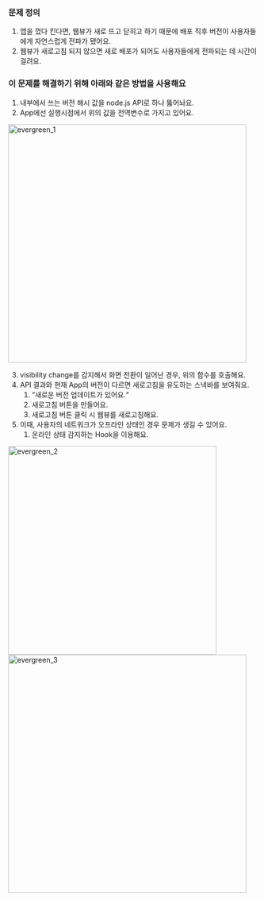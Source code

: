 
### 문제 정의
1. 앱을 껐다 킨다면, 웹뷰가 새로 뜨고 닫히고 하기 때문에 배포 직후 버전이 사용자들에게 자연스럽게 전파가 됐어요.
2. 웹뷰가 새로고침 되지 않으면 새로 배포가 되어도 사용자들에게 전파되는 데 시간이 걸려요.

### 이 문제를 해결하기 위해 아래와 같은 방법을 사용해요
1. 내부에서 쓰는 버전 해시 값을 node.js API로 하나 뚫어놔요.
2. App에선 실행시점에서 위의 값을 전역변수로 가지고 있어요.
<img width="480" alt="evergreen_1" src="https://github.com/user-attachments/assets/159736dd-b65c-4c30-b4ef-06ac01999a23">

3. visibility change를 감지해서 화면 전환이 일어난 경우, 위의 함수를 호출해요.
4. API 결과와 현재 App의 버전이 다르면 새로고침을 유도하는 스낵바를 보여줘요.
    1. “새로운 버전 업데이트가 있어요.“
    2. 새로고침 버튼을 만들어요.
    3. 새로고침 버튼 클릭 시 웹뷰를 새로고침해요.
5. 이때, 사용자의 네트워크가 오프라인 상태인 경우 문제가 생길 수 있어요.
    1. 온라인 상태 감지하는 Hook을 이용해요.
<img width="420" alt="evergreen_2" src="https://github.com/user-attachments/assets/fc04b058-303f-4c8d-87c4-06d0e2392c7c">
<br />
<img width="480" alt="evergreen_3" src="https://github.com/user-attachments/assets/b069b8fa-a1cf-4592-bc52-66b3dc4dfadb">
